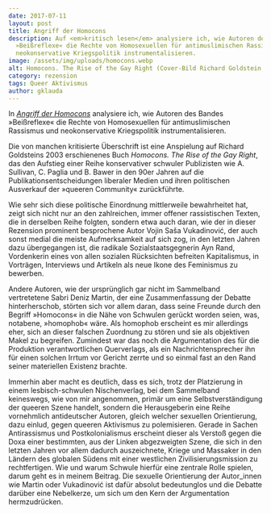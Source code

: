 ```yaml
---
date: 2017-07-11
layout: post
title: Angriff der Homocons
description: Auf <em>kritisch lesen</em> analysiere ich, wie Autoren des Bandes
  »Beißreflexe« die Rechte von Homosexuellen für antimuslimischen Rassismus und
  neokonservative Kriegspolitik instrumentalisieren.
image: /assets/img/uploads/homocons.webp
alt: Homocons. The Rise of the Gay Right (Cover-Bild Richard Goldstein, 2003)
category: rezension
tags: Queer Aktivismus
author: gklauda
---
```

In *[Angriff der Homocons](https://kritisch-lesen.de/rezension/angriff-der-homocons)* analysiere ich, wie Autoren des Bandes »Beißreflexe« die Rechte von Homosexuellen für antimuslimischen Rassismus und neokonservative Kriegspolitik instrumentalisieren.

Die von manchen kritisierte Überschrift ist eine Anspielung auf Richard Goldsteins 2003 erschienenes Buch *Homocons. The Rise of the Gay Right*, das den Aufstieg einer Reihe konservativer schwuler Publizisten wie A. Sullivan, C. Paglia und B. Bawer in den 90er Jahren auf die Publikationsentscheidungen liberaler Medien und ihren politischen Ausverkauf der »queeren Community« zurückführte.

Wie sehr sich diese politische Einordnung mittlerweile bewahrheitet hat, zeigt sich nicht nur an den zahlreichen, immer offener rassistischen Texten, die in derselben Reihe folgten, sondern etwa auch daran, wie der in dieser Rezension prominent besprochene Autor Vojin Saša Vukadinović, der auch sonst medial die meiste Aufmerksamkeit auf sich zog, in den letzten Jahren dazu übergegangen ist, die radikale Sozialstaatsgegnerin Ayn Rand, Vordenkerin eines von allen sozialen Rücksichten befreiten Kapitalismus, in Vorträgen, Interviews und Artikeln als neue Ikone des Feminismus zu bewerben.

Andere Autoren, wie der ursprünglich gar nicht im Sammelband vertretetene Sabri Deniz Martin, der eine Zusammenfassung der Debatte hinterherschob, störten sich vor allem daran, dass seine Freunde durch den Begriff »Homocons« in die Nähe von Schwulen gerückt worden seien, was, notabene, »homophob« wäre. Als homophob erscheint es mir allerdings eher, sich an dieser falschen Zuordnung zu stören und sie als objektiven Makel zu begreifen. Zumindest war das noch die Argumentation des für die Produktion verantwortlichen Querverlags, als ein Nachrichtensprecher ihn für einen solchen Irrtum vor Gericht zerrte und so einmal fast an den Rand seiner materiellen Existenz brachte.

Immerhin aber macht es deutlich, dass es sich, trotz der Platzierung in einem lesbisch-schwulen Nischenverlag, bei dem Sammelband keineswegs, wie von mir angenommen, primär um eine Selbstverständigung der queeren Szene handelt, sondern die Herausgeberin eine Reihe vornehmlich antideutscher Autoren, gleich welcher sexuellen Orientierung, dazu einlud, gegen queeren Aktivismus zu polemisieren. Gerade in Sachen Antirassismus und Postkolonialismus erscheint dieser als Verstoß gegen die Doxa einer bestimmten, aus der Linken abgezweigten Szene, die sich in den letzten Jahren vor allem dadurch auszeichnete, Kriege und Massaker in den Ländern des globalen Südens mit einer westlichen Zivilisierungsmission zu rechtfertigen. Wie und warum Schwule hierfür eine zentrale Rolle spielen, darum geht es in meinem Beitrag. Die sexuelle Orientierung der Autor_innen wie Martin oder Vukadinović ist dafür absolut bedeutunglos und die Debatte darüber eine Nebelkerze, um sich um den Kern der Argumentation hermzudrücken.